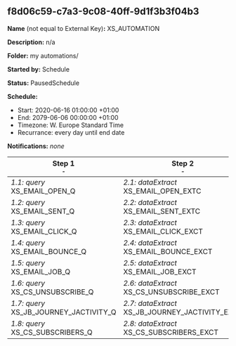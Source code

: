 ## f8d06c59-c7a3-9c08-40ff-9d1f3b3f04b3

**Name** (not equal to External Key)**:** XS_AUTOMATION

**Description:** n/a

**Folder:** my automations/

**Started by:** Schedule

**Status:** PausedSchedule

**Schedule:**

* Start: 2020-06-16 01:00:00 +01:00
* End: 2079-06-06 00:00:00 +01:00
* Timezone: W. Europe Standard Time
* Recurrance: every day until end date

**Notifications:** _none_


| Step 1<br>_<small>-</small>_ | Step 2<br>_<small>-</small>_ | Step 3<br>_<small>-</small>_ |
| --- | --- | --- |
| _1.1: query_<br>XS_EMAIL_OPEN_Q | _2.1: dataExtract_<br>XS_EMAIL_OPEN_EXTC | _3.1: fileTransfer_<br>XS_EMAIL_OPEN_TRS |
| _1.2: query_<br>XS_EMAIL_SENT_Q | _2.2: dataExtract_<br>XS_EMAIL_SENT_EXTC | _3.2: fileTransfer_<br>XS_EMAIL_SENT_TRS |
| _1.3: query_<br>XS_EMAIL_CLICK_Q | _2.3: dataExtract_<br>XS_EMAIL_CLICK_EXCT | _3.3: fileTransfer_<br>XS_EMAIL_CLICK_TRS |
| _1.4: query_<br>XS_EMAIL_BOUNCE_Q | _2.4: dataExtract_<br>XS_EMAIL_BOUNCE_EXCT | _3.4: fileTransfer_<br>XS_EMAIL_BOUNCE_TRS |
| _1.5: query_<br>XS_EMAIL_JOB_Q | _2.5: dataExtract_<br>XS_EMAIL_JOB_EXCT | _3.5: fileTransfer_<br>XS_EMAIL_JOB_TRS |
| _1.6: query_<br>XS_CS_UNSUBSCRIBE_Q | _2.6: dataExtract_<br>XS_CS_UNSUBSCRIBE_EXCT | _3.6: fileTransfer_<br>XS_CS_UNSUBSCRIBE_TRS |
| _1.7: query_<br>XS_JB_JOURNEY_JACTIVITY_Q | _2.7: dataExtract_<br>XS_JB_JOURNEY_JACTIVITY_EXCT | _3.7: fileTransfer_<br>XS_JB_JOURNEY_JACTIVITY_TRS |
| _1.8: query_<br>XS_CS_SUBSCRIBERS_Q | _2.8: dataExtract_<br>XS_CS_SUBSCRIBERS_EXCT | _3.8: fileTransfer_<br>XS_CS_SUBSCRIBERS_TRS |
